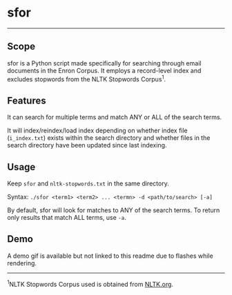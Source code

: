 # sfor
---
## Scope
sfor is a Python script made specifically for searching through email documents in the Enron Corpus. It employs a record-level index and excludes stopwords from the NLTK Stopwords Corpus<sup>1</sup>.

## Features
It can search for multiple terms and match ANY or ALL of the search terms.

It will index/reindex/load index depending on whether index file (`i_index.txt`) exists within the search directory and whether files in the search directory have been updated since last indexing.

## Usage
Keep `sfor` and `nltk-stopwords.txt` in the same directory.

Syntax:
`./sfor <term1> <term2> ... <termn> -d <path/to/search> [-a]`

By default, sfor will look for matches to ANY of the search terms. To return only results that match ALL terms, use `-a`.

## Demo
A demo gif is available but not linked to this readme due to flashes while rendering.

---
<sup>1</sup>NLTK Stopwords Corpus used is obtained from [NLTK.org](https://www.nltk.org/nltk_data/).
